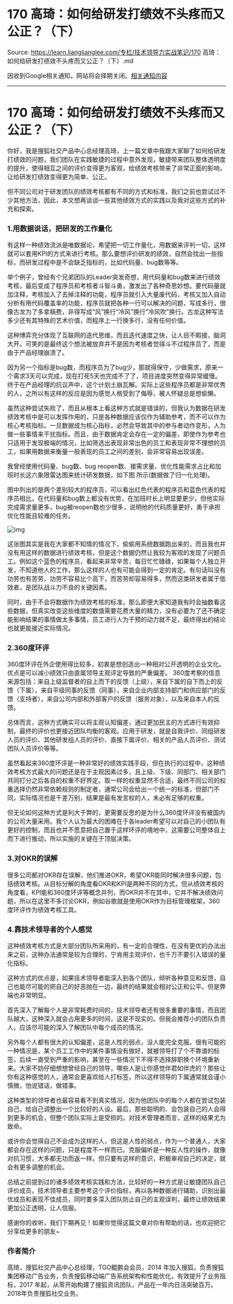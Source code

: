 # 170 高琦：如何给研发打绩效不头疼而又公正？（下） 

Source: https://learn.lianglianglee.com/专栏/技术领导力实战笔记/170 高琦：如何给研发打绩效不头疼而又公正？（下）.md

因收到Google相关通知，网站将会择期关闭。[相关通知内容](https://lumendatabase.org/notices/44265620)

---

# 170 高琦：如何给研发打绩效不头疼而又公正？（下）

你好，我是搜狐社交产品中心总经理高琦，上一篇文章中我跟大家聊了如何给研发打绩效的问题，我们团队在实践敏捷的过程中意外发现，敏捷带来团队整体透明度的提升，使得相互之间的评价变得更为客观，给绩效考核带来了非常正面的影响，让给研发打绩效变得更为简单、公正。

但不同公司对于研发团队的绩效考核都有不同的方式和标准，我们之前也尝试过不少其他方法，因此，本文想再谈谈一些其他绩效方式的实践以及我对这些方式的补充和探索。

### 1.用数据说话，把研发的工作量化

有这样一种绩效流派是唯数据论，希望把一切工作量化，用数据来评判一切，这样就可以套用KPI的方式来进行考核。那么要想评价研发的绩效，自然会找出一些指标，而研发过程中是不会缺乏指标的，比如代码量、bug数等等。

举个例子，曾经有个兄弟团队的Leader突发奇想，用代码量和bug数来进行绩效考核，最后变成了程序员和考核者斗智斗勇，激发出了各种奇思妙想。要代码量就加注释，考核加入了去掉注释的功能，程序员就引入大量废代码，考核又加入自动分析有用代码覆盖率的功能，程序员就把各种一行可以解决的问题，写成多行，很像古龙为了多拿稿费，非得写成“风”换行“冷风”换行“冷风吹”换行。古龙这种写法多少还有其特殊的艺术价值，而程序上一行换多行，没有任何价值。

这种博弈充分体现了互联网的迭代思维，而且迭代速度之快，让人目不暇接，脑洞大开。可笑的是最终这个想法被放弃并不是因为考核者觉得斗不过程序员了，而是由于产品经理崩溃了。

因为另一个指标是bug数，而程序员为了bug少，那就得保守，少做需求，原来一个需求3天可以完成，现在打死5天也完成不了了，项目进度突然变得异常缓慢。终于在产品经理的抗议声中，这个计划土崩瓦解。实际上这些程序员都是非常优秀的人，之所以有这样的反应是因为感觉人格受到了侮辱，被人怀疑总是想偷懒。

虽然这种尝试失败了，而且从根本上看这种方式就是错误的，但我认为数据在研发绩效考核中是可以发挥作用的，只是各种数据应该仅作为辅助参考，而不可以作为核心考核指标。一旦数据成为核心指标，必然会导致其中的参与者动作变形，人为做一些事情来干扰指标。而且，由于数据肯定会存在一定的偏差，即使作为参考也只适用于发现极端的情况，比如筛选出表现非常出色的员工和表现非常不理想的员工，如果用数据来衡量一般表现的员工之间的差别，会非常容易出现误差。

我曾经使用代码量、bug数、bug reopen数、接需求量、优化性能需求占比和加班时长这六象限雷达图来统计研发数据，如下图 所示(数据做了归一化处理)。

图中列出的是两个差别较大的程序员，可以看出红色代表的程序员和蓝色代表的程序员相比，在代码量和bug数上都没有优势，在加班时长上明显要更少，但他实际完成需求量更多，bug被reopen数也少很多，说明他的代码质量更好，勇于承担优化性能且较难的任务。

![img](assets/a77410dd4292c4748fb3c0d221d06aae.jfif)

这张图其实是我在大家都不知情的情况下，偷偷用系统数据跑出来的，而且我也并没有用这样的数据进行绩效考核，但是这个数据仍然让我较为客观的发现了问题员工。例如这个蓝色的程序员，看起来非常辛苦，每日忙忙碌碌，如果每个人独立开发，不知道他人的工作，那么这样的人也有可能会得到一定的肯定。有句话叫没有功劳也有苦劳，功劳不容易比个高下，而苦劳却容易得多，然而这类研发者属于低效者，是团队战斗力不良的关键因素。

同时，由于不会将数据作为绩效考核的标准，那么即便大家知道我有时会抽数看这些数据，但真实改变这些维度的数值需要花费大量的精力，没有必要为了还不确定能影响结果的事情做太多事情，员工进行人为干预的动力就不足，最终得出的结论也就更能接近实际情况。

### 2.360度环评

360度环评在外企使用得比较多，初衷是想创造出一种相对公开透明的企业文化。优点是可以减小绩效只由直属领导主观评定导致的严重偏差。
360度考察的信息来源包括：来自上级监督者的自上而下的反馈（上级），来自下属的自下而上的反馈（下属），来自平级同事的反馈（同事），来自企业内部支持部门和供应部门的反馈（支持者），来自公司内部和外部客户的反馈（服务对象），以及来自本人的反馈。

总体而言，这种方式确实可以将主观认知偏差，通过更加民主的方式进行有效抑制，最终的评价也更接近团队均衡的客观。应用于研发，就是自我评价、同组研发人员的评价、其他研发组人员的评价、直接下属评价、相关的产品人员评价、测试团队人员评价等等。

虽然看起来360度环评是一种非常好的绩效实践手段，但在执行的过程中，这种绩效考核方式最大的问题还是在于主观因素过多，且上级、下级、同部门、相关部门共同打分之后各自的权重不好界定。取一样的权重显然不合适，最终不同公司的权重选择仍然非常依赖规则的制定者，通常公司会给出一个统一的标准，但部门不同，实际情况也是千差万别，结果是最有发言权的人，未必有足够的权重。

但无论如何这种方式是利大于弊的，更需要反思的是为什么360度环评没有被国内的公司大量采用。我个人认为最大的困难在于各leader希望可以对自己的小团队有更好的控制，而且也并不愿意把自己置于这样环评的境地中，这需要公司整体自上而下进行推动，所以实施的关键在于顶层决策。

### 3.对OKR的误解

很多公司都对OKR存在误解，他们推进OKR，希望OKR能同时解决很多问题，包括绩效考核。从目标分解的角度看OKR和KPI是两种不同的方式，但从绩效考核的角度看，KPI能和360度环评等概念并列，而OKR并不在其中，它并不解决绩效问题，所以在这里不多讨论OKR，例如谷歌就是使用OKR作为目标管理框架，360度环评作为绩效考核工具。

### 4.靠技术领导者的个人感觉

这种绩效考核方式是大部分团队所采用的，有一定的合理性，在没有更优的办法出来之前，这种办法通常是较为合理的，宁肯用主观评价，也千万不要引入错误的量化指标。

这种方式的优点是，如果技术领导者能深入到各个团队，倾听各种意见和反馈，自己也能尽可能的把自己的好恶抛在一边，最终的结果就会相对公正和公平。但是弊端也非常明显。

首先深入了解每个人是非常耗费时间的，技术领导者还有很多重要的事情，而且团队越大，这种深入就会占用更多的时间，这是不现实的。但我会推荐小的团队负责人，应该尽可能的深入了解团队中每个成员的情况。

另外每个人都有很大的认知偏差，这是人性的弱点，没人能完全克服。很有可能的一种情况是，某个员工工作中的某件事情没有做好，就被领导打了个不靠谱的标签，后续一直受到严重的影响，甚至在一些情况下不得不选择辞职换个环境重新来。大家不妨仔细想想曾经自己的领导，哪些人是让你感觉伴君如伴虎的？那些让你有这种感觉的人，通常会更喜欢给人打标签，所以这样领导的下属通常就会谨小慎微，怕说错话，做错事。

这种类型的领导者也最容易看不到真实情况，因为他团队中的每个人都在尝试包装自己，给自己调整出一个比较好的人设。最后，那些聪明的、会包装自己的人会得到更多的机会，但整个团队实际上是受损的。对技术管理者而言，这样的结果尤为致命。

或许你会觉得自己不会成为这样的人，但这是人性的弱点，作为一个普通人，大家都会存在这样的问题，只是程度不一样而已。克服偏听是一种反人性的操作，就像对抗习惯，大多都无功而返一样。但只要有这样的意识，积极审视自己的决定，就会有更多调整的机会。

总结之前提到过的诸多绩效考核实践和方法，比较好的一种方式是让敏捷团队自己评价成员，技术领导者主要参考这个评价指标，再以各种数据进行辅助，识别出最优成员和表现不佳成员，同时要多深入团队防止自己的主观误判，最终让绩效结果更加公正透明，让人信服。

感谢你的收听，我们下期再见！如果你觉得这篇文章对你有帮助的话，也欢迎把它分享给更多的朋友~

### 作者简介

高琦，搜狐社交产品中心总经理，TGO鲲鹏会会员，2014 年加入搜狐，负责搜狐集团移动广告业务，负责搜狐移动端广告系统架构和性能优化，有效提升了业务指标，2017 年起，从零开始构建了搜狐资讯团队，产品在一年内日活突破百万。2018年负责搜狐社交业务。
